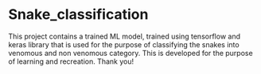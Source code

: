 # Snake_classification
This project contains a trained ML model, trained using tensorflow and keras library that is used for the purpose of classifying the snakes into venomous and non venomous category. This is developed for the purpose of learning and recreation. Thank you!
